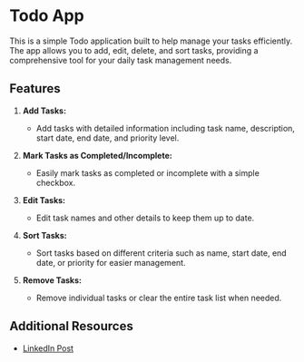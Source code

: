# Todo App

This is a simple Todo application built to help manage your tasks efficiently. The app allows you to add, edit, delete, and sort tasks, providing a comprehensive tool for your daily task management needs.

## Features

1. **Add Tasks:**
   - Add tasks with detailed information including task name, description, start date, end date, and priority level.

2. **Mark Tasks as Completed/Incomplete:**
   - Easily mark tasks as completed or incomplete with a simple checkbox.

3. **Edit Tasks:**
   - Edit task names and other details to keep them up to date.

4. **Sort Tasks:**
   - Sort tasks based on different criteria such as name, start date, end date, or priority for easier management.

5. **Remove Tasks:**
   - Remove individual tasks or clear the entire task list when needed.


## Additional Resources

- [LinkedIn Post](https://www.linkedin.com/posts/mahmoud-nader-112483228_todoapp-taskmanagement-productivity-activity-7085261822424956928-RD5c?utm_source=share&utm_medium=member_desktop)
